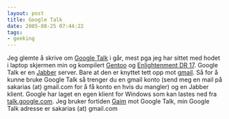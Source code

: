 ```yaml
---
layout: post
title: Google Talk
date: 2005-08-25 07:44:22
tags: 
- geeking
---
```

Jeg glemte å skrive om <a href="http://talk.google.com">Google Talk</a> i går, mest pga jeg har sittet med hodet i laptop skjermen min og kompilert <a href="http://www.gentoo.org">Gentoo</a> og <a href="http://get-e.org/">Enlightenment DR 17</a>. Google Talk er en <a href="http://www.jabber.org/">Jabber</a> server. Bare at den er knyttet tett opp mot <a href="http://gmail.com">gmail</a>. Så for å kunne bruke Google Talk så trenger du en gmail konto (send meg en mail på sakarias (at) gmail.com for å få konto en hvis du mangler) og en Jabber klient. Google har laget en egen klient for Windows som kan lastes ned fra <a href="http://talk.google.com">talk.google.com</a>. Jeg bruker fortiden <a href="http://gmail.sf.net">Gaim</a> mot Google Talk, min Google Talk adresse er sakarias (at) gmail.com
